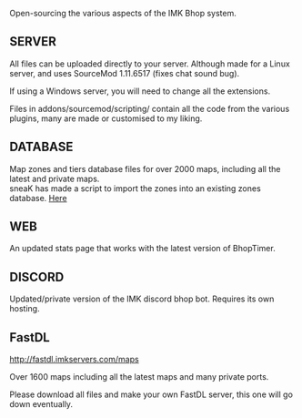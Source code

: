 Open-sourcing the various aspects of the IMK Bhop system. 

## SERVER
All files can be uploaded directly to your server. Although made for a Linux server, and uses SourceMod 1.11.6517 (fixes chat sound bug). 

If using a Windows server, you will need to change all the extensions. 

Files in addons/sourcemod/scripting/ contain all the code from the various plugins, many are made or customised to my liking. 

## DATABASE
Map zones and tiers database files for over 2000 maps, including all the latest and private maps. 
<br>sneaK has made a script to import the zones into an existing zones database. [Here](https://gist.github.com/sneak-it/333d8e8631d25abe37b0ac8f832fa325)

## WEB
An updated stats page that works with the latest version of BhopTimer. 

## DISCORD
Updated/private version of the IMK discord bhop bot. Requires its own hosting. 

## FastDL
http://fastdl.imkservers.com/maps

Over 1600 maps including all the latest maps and many private ports. 

Please download all files and make your own FastDL server, this one will go down eventually. 

